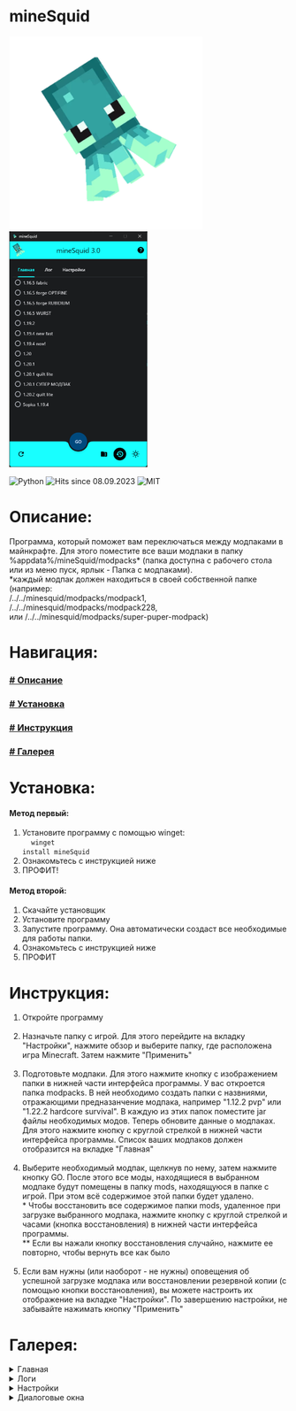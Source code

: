 # mineSquid
<p align="left">
  <img src="mineSquid.jpg" width="350" title="mineSquid - modpack switcher for minecraft"> 
  <img src="gallery\main_tab.png" width="250">
</p>
<p align="left">
  <img src="https://forthebadge.com/images/badges/made-with-python.svg" width="150" title="Python">
<img src="https://hits.seeyoufarm.com/api/count/incr/badge.svg?url=https%3A%2F%2Fgithub.com%2FSkrepysh%2FmineSquid&count_bg=%2379C83D&title_bg=%23555555&icon=&icon_color=%23E7E7E7&title=HITS&edge_flat=false" width="120" title="Hits since 08.09.2023">
<img src="https://img.shields.io/badge/License-MIT-yellow.svg" width="95" title="MIT">
</p>

# Описание:
Программа, который поможет вам переключаться между модпаками в майнкрафте. Для этого поместите все ваши модпаки в папку %appdata%/mineSquid/modpacks* (папка доступна с рабочего стола или из меню пуск, ярлык - Папка с модпаками).</br>
*каждый модпак должен находиться в своей собственной папке (например:<br /> /../../minesquid/modpacks/modpack1,<br /> /../../minesquid/modpacks/modpack228,<br /> или /../../minesquid/modpacks/super-puper-modpack)<br />

<h1>Навигация:</h1>

### [# Описание](#описание)
### [# Установка](#установка)
### [# Инструкция](#инструкция)
### [# Галерея](#галерея)

# Установка:
<h4>Метод первый:</h4>

1. Установите программу с помощью winget:<br />
&nbsp;&nbsp;&nbsp;&nbsp;<code>winget install mineSquid</code><br />
2. Ознакомьтесь с инструкцией ниже<br />
3. ПРОФИТ!<br />
 
<h4>Метод второй:</h4>

1. Скачайте установщик<br />
2. Установите программу<br />
3. Запустите программу. Она автоматически создаст все необходимые для работы папки.<br />
4. Ознакомьтесь с инструкцией ниже<br />
5. ПРОФИТ<br />

# Инструкция:

1. Откройте программу<br /><br />
2. Назначьте папку с игрой. Для этого перейдите на вкладку "Настройки", нажмите обзор и выберите папку, где расположена игра Minecraft.
Затем нажмите "Применить"<br /><br />
3. Подготовьте модпаки. Для этого нажмите кнопку с изображением папки в нижней части интерфейса программы. У вас откроется папка modpacks. В ней необходимо создать папки с назвниями, отражающими предназанчение модпака, например "1.12.2 pvp" или 
"1.22.2 hardcore survival". В каждую из этих папок поместите jar файлы необходимых модов. Теперь обновите данные о модпаках. Для этого нажмите кнопку с круглой стрелкой в нижней части интерфейса программы. Список ваших модпаков должен отобразится на вкладке "Главная"<br /><br />
4. Выберите необходимый модпак, щелкнув по нему, затем нажмите кнопку GO. После этого все моды, находящиеся в выбранном модпаке будут помещены в папку mods, находящуюся в папке с игрой. При этом всё содержимое этой папки будет удалено.<br />
\* Чтобы восстановить все содержимое папки mods, удаленное при загрузке выбранного модпака, нажмите кнопку с круглой стрелкой и часами (кнопка восстановления) в нижней части интерфейса программы.<br /> 
\** Если вы нажали кнопку восстановления случайно, нажмите ее повторно, чтобы вернуть все как было<br /><br />
5. Если вам нужны (или наоборот - не нужны) оповещения об успешной загрузке модпака или восстановлении резервной копии (с помощью кнопки восстановления), вы можете настроить их отображение на вкладке "Настройки". По завершению настройки, не забывайте нажимать кнопку "Применить"

# Галерея:

<details><summary>Главная</summary>
 <p align="left">
<img src="gallery\main_tab.png">
<img src="gallery\light_theme.png">
</p>
</details>
<details><summary>Логи</summary>
 <p align="left">
<img src="gallery\log_tab.png">
</p>
</details>
<details><summary>Настройки</summary>
 <p align="left">
<img src="gallery\settings_tab.png">
<img src="gallery\incorrect_settings_warning.png">
</p>
</details>
<details><summary>Диалоговые окна</summary>
 <p align="left">
<img src="gallery\update_check.png">
<img src="gallery\backup_restored.png">
<img src="gallery\modpack_loaded.png">
</p>
</details>
